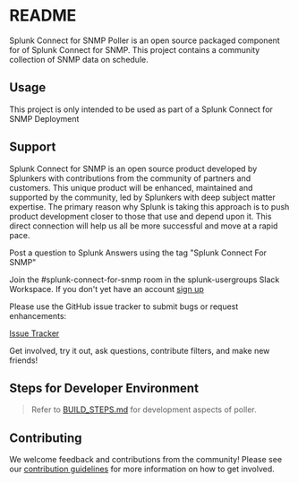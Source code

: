 # README

Splunk Connect for SNMP Poller is an open source packaged component for of Splunk Connect for SNMP.
This project contains a community collection of SNMP data on schedule.

## Usage

This project is only intended to be used as part of a Splunk Connect for SNMP Deployment

## Support

Splunk Connect for SNMP is an open source product developed by Splunkers with contributions from the
community of partners and customers. This unique product will be enhanced, maintained and supported
by the community, led by Splunkers with deep subject matter expertise. The primary reason why Splunk
is taking this approach is to push product development closer to those that use and depend upon it.
This direct connection will help us all be more successful and move at a rapid pace.

Post a question to Splunk Answers using the tag "Splunk Connect For SNMP"

Join the #splunk-connect-for-snmp room in the splunk-usergroups Slack Workspace. If you don't yet have an account [sign up](https://docs.splunk.com/Documentation/Community/1.0/community/Chat)

Please use the GitHub issue tracker to submit bugs or request enhancements:

[Issue Tracker](https://github.com/splunk/splunk-connect-for-snmp-poller/issues)

Get involved, try it out, ask questions, contribute filters, and make new friends!

## Steps for Developer Environment

> Refer to [BUILD_STEPS.md](build.md) for development aspects of poller.
## Contributing

We welcome feedback and contributions from the community! Please see our [contribution guidelines](CONTRIBUTING.md)
for more information on how to get involved.
